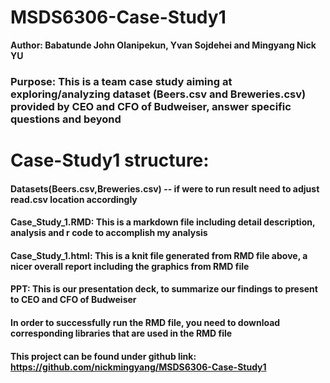 # MSDS6306-Case-Study1
**Author: Babatunde John Olanipekun, Yvan Sojdehei and Mingyang Nick YU**
### Purpose: This is a team case study aiming at exploring/analyzing dataset (Beers.csv and Breweries.csv) provided by CEO and CFO of Budweiser, answer specific questions and beyond
# Case-Study1 structure: 
#### Datasets(Beers.csv,Breweries.csv) -- if were to run result need to adjust read.csv location accordingly
#### Case_Study_1.RMD: This is a markdown file including detail description, analysis and r code to accomplish my analysis
#### Case_Study_1.html: This is a knit file generated from RMD file above, a nicer overall report including the graphics from RMD file
#### PPT: This is our presentation deck, to summarize our findings to present to CEO and CFO of Budweiser
#### In order to successfully run the RMD file, you need to download corresponding libraries that are used in the RMD file
#### This project can be found under github link: https://github.com/nickmingyang/MSDS6306-Case-Study1